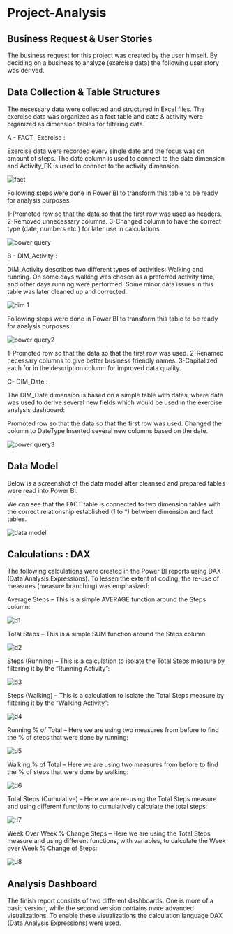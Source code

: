 # Project-Analysis

## Business Request & User Stories
The business request for this project was created by the user himself. By deciding on a business to analyze (exercise data) the following user story was derived.



## Data Collection & Table Structures
The necessary data were collected and structured in Excel files. The exercise data was organized as a fact table and date & activity were organized as dimension tables for filtering data.



A - FACT_ Exercise :

Exercise data were recorded every single date and the focus was on amount of steps. The date column is used to connect to the date dimension and Activity_FK is used to connect to the activity dimension.

![fact](https://user-images.githubusercontent.com/55878755/219371890-49ca639f-0245-4554-b04e-8b4a526922f6.png)

Following steps were done in Power BI to transform this table to be ready for analysis purposes:

  1-Promoted row so that the data so that the first row was used as headers.
  2-Removed unnecessary columns.
  3-Changed column to have the correct type (date, numbers etc.) for later use in calculations.

![power query](https://user-images.githubusercontent.com/55878755/219372437-152a8988-ff33-4bc2-b61e-6837950ec82b.png)


B - DIM_Activity :

DIM_Activity describes two different types of activities: Walking and running. On some days walking was chosen as a preferred activity time, and other days running were performed. Some minor data issues in this table was later cleaned up and corrected.

![dim 1](https://user-images.githubusercontent.com/55878755/219372764-54f89977-b2c4-4dac-8464-a34c10cb84f8.png)

Following steps were done in Power BI to transform this table to be ready for analysis purposes:

![power query2](https://user-images.githubusercontent.com/55878755/219375823-845418ba-49a0-42b1-a575-5ed59c846764.png)

  1-Promoted row so that the data so that the first row was used.
  2-Renamed necessary columns to give better business friendly names.
  3-Capitalized each for in the description column for improved data quality.


C- DIM_Date :

The DIM_Date dimension is based on a simple table with dates, where date was used to derive several new fields which would be used in the exercise analysis dashboard:

Promoted row so that the data so that the first row was used.
Changed the column to DateType
Inserted several new columns based on the date.

![power query3](https://user-images.githubusercontent.com/55878755/219376443-73e86826-1461-48c8-94ee-1f396e97c01a.png)

## Data Model
Below is a screenshot of the data model after cleansed and prepared tables were read into Power BI.

We can see that the FACT table is connected to two dimension tables with the correct relationship established (1 to *) between dimension and fact tables.

![data model](https://user-images.githubusercontent.com/55878755/219376713-dd3aa487-53bb-4e78-bdcb-4953f1ae16b0.png)


## Calculations : DAX
The following calculations were created in the Power BI reports using DAX (Data Analysis Expressions). To lessen the extent of coding, the re-use of measures (measure branching) was emphasized:

Average Steps – This is a simple AVERAGE function around the Steps column:

![d1](https://user-images.githubusercontent.com/55878755/219378700-b9c80f75-809d-4d52-bbb7-6593fcefcf2e.png)

Total Steps – This is a simple SUM function around the Steps column:

![d2](https://user-images.githubusercontent.com/55878755/219378771-9318e2a2-2d54-4113-a02c-21062b4baea5.png)

Steps (Running) – This is a calculation to isolate the Total Steps measure by filtering it by the “Running Activity”:

![d3](https://user-images.githubusercontent.com/55878755/219378837-5945bc3d-a958-49ce-b144-6fcf888ae611.png)

Steps (Walking) – This is a calculation to isolate the Total Steps measure by filtering it by the “Walking Activity”:

![d4](https://user-images.githubusercontent.com/55878755/219378825-ad34f794-aa52-4a86-a072-43a3cd34f0bd.png)

Running % of Total – Here we are using two measures from before to find the % of steps that were done by running:

![d5](https://user-images.githubusercontent.com/55878755/219378828-e6df4a69-2d80-432d-aab3-3d3a41835a8e.png)

Walking % of Total – Here we are using two measures from before to find the % of steps that were done by walking:

![d6](https://user-images.githubusercontent.com/55878755/219378832-27a696c5-0f61-44d2-b89e-5658391ff3e9.png)

Total Steps (Cumulative) – Here we are re-using the Total Steps measure and using different functions to cumulatively calculate the total steps:

![d7](https://user-images.githubusercontent.com/55878755/219378833-dc22be9d-2f7b-472f-a20d-2284ddfd2ef1.png)


Week Over Week % Change Steps – Here we are using the Total Steps measure and using different functions, with variables, to calculate the Week over Week % Change of Steps:

![d8](https://user-images.githubusercontent.com/55878755/219378835-4c290cd8-1ef8-4d44-81a4-2c45f5111e05.png)


## Analysis Dashboard
The finish report consists of two different dashboards. One is more of a basic version, while the second version contains more advanced visualizations. To enable these visualizations the calculation language DAX (Data Analysis Expressions) were used.
